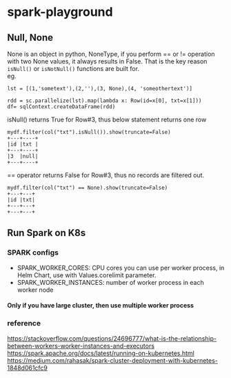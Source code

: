 # spark-playground

## Null, None
None is an object in python, NoneType, if you perform == or != operation with two None values, it always results in False. That is the key reason `isNull()` or `isNotNull()` functions are built for. <br>
eg.

    lst = [(1,'sometext'),(2,''),(3, None),(4, 'someothertext')]

    rdd = sc.parallelize(lst).map(lambda x: Row(id=x[0], txt=x[1]))
    df= sqlContext.createDataFrame(rdd)
isNull() returns True for Row#3, thus below statement returns one row 

    mydf.filter(col("txt").isNull()).show(truncate=False)
    +---+----+
    |id |txt |
    +---+----+
    |3  |null|
    +---+----+
== operator returns False for Row#3, thus no records are filtered out.

    mydf.filter(col("txt") == None).show(truncate=False)
    +---+---+
    |id |txt|
    +---+---+
    +---+---+

## Run Spark on K8s
### SPARK configs
- SPARK_WORKER_CORES: CPU cores you can use per worker process, in Helm Chart, use with Values.corelimit parameter.
- SPARK_WORKER_INSTANCES: number of worker process in each worker node
#### Only if you have large cluster, then use multiple worker process

### reference
https://stackoverflow.com/questions/24696777/what-is-the-relationship-between-workers-worker-instances-and-executors
https://spark.apache.org/docs/latest/running-on-kubernetes.html <br>
https://medium.com/rahasak/spark-cluster-deployment-with-kubernetes-1848d061cfc9
